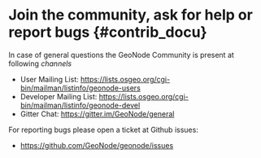 # Join the community, ask for help or report bugs {#contrib_docu}

In case of general questions the GeoNode Community is present at following *channels*

-   User Mailing List: <https://lists.osgeo.org/cgi-bin/mailman/listinfo/geonode-users>
-   Developer Mailing List: <https://lists.osgeo.org/cgi-bin/mailman/listinfo/geonode-devel>
-   Gitter Chat: <https://gitter.im/GeoNode/general>

For reporting bugs please open a ticket at Github issues:

-   <https://github.com/GeoNode/geonode/issues>
